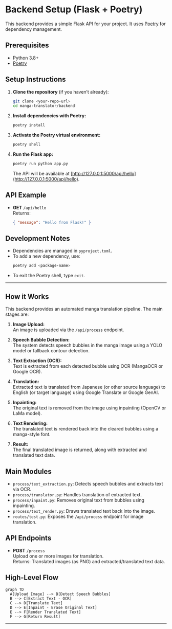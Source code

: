 # Backend Setup (Flask + Poetry)

This backend provides a simple Flask API for your project. It uses [Poetry](https://python-poetry.org/) for dependency management.

## Prerequisites

- Python 3.8+
- [Poetry](https://python-poetry.org/docs/#installation)

## Setup Instructions

1. **Clone the repository** (if you haven’t already):

   ```sh
   git clone <your-repo-url>
   cd manga-translator/backend
   ```

2. **Install dependencies with Poetry:**

   ```sh
   poetry install
   ```

3. **Activate the Poetry virtual environment:**

   ```sh
   poetry shell
   ```

4. **Run the Flask app:**

   ```sh
   poetry run python app.py
   ```

   The API will be available at [http://127.0.0.1:5000/api/hello](http://127.0.0.1:5000/api/hello).

## API Example

- **GET** `/api/hello`  
  Returns:  
  ```json
  { "message": "Hello from Flask!" }
  ```

## Development Notes

- Dependencies are managed in `pyproject.toml`.
- To add a new dependency, use:  
  ```sh
  poetry add <package-name>
  ```
- To exit the Poetry shell, type `exit`.

---

## How it Works

This backend provides an automated manga translation pipeline. The main stages are:

1. **Image Upload:**  
   An image is uploaded via the `/api/process` endpoint.

2. **Speech Bubble Detection:**  
   The system detects speech bubbles in the manga image using a YOLO model or fallback contour detection.

3. **Text Extraction (OCR):**  
   Text is extracted from each detected bubble using OCR (MangaOCR or Google OCR).

4. **Translation:**  
   Extracted text is translated from Japanese (or other source language) to English (or target language) using Google Translate or Google GenAI.

5. **Inpainting:**  
   The original text is removed from the image using inpainting (OpenCV or LaMa model).

6. **Text Rendering:**  
   The translated text is rendered back into the cleared bubbles using a manga-style font.

7. **Result:**  
   The final translated image is returned, along with extracted and translated text data.

## Main Modules

- `process/text_extraction.py`: Detects speech bubbles and extracts text via OCR.
- `process/translator.py`: Handles translation of extracted text.
- `process/inpaint.py`: Removes original text from bubbles using inpainting.
- `process/text_render.py`: Draws translated text back into the image.
- `routes/test.py`: Exposes the `/api/process` endpoint for image translation.

## API Endpoints

- **POST** `/process`  
  Upload one or more images for translation.  
  Returns: Translated images (as PNG) and extracted/translated text data.

## High-Level Flow

```mermaid
graph TD
  A[Upload Image] --> B[Detect Speech Bubbles]
  B --> C[Extract Text - OCR]
  C --> D[Translate Text]
  D --> E[Inpaint - Erase Original Text]
  E --> F[Render Translated Text]
  F --> G[Return Result]
```

---